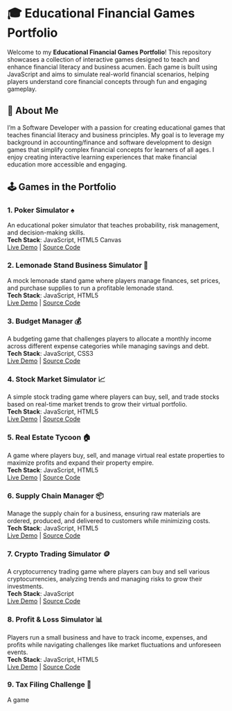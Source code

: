 # 🎓 Educational Financial Games Portfolio

Welcome to my **Educational Financial Games Portfolio**! This repository showcases a collection of interactive games designed to teach and enhance financial literacy and business acumen. Each game is built using JavaScript and aims to simulate real-world financial scenarios, helping players understand core financial concepts through fun and engaging gameplay.

## 💼 About Me

I’m a Software Developer with a passion for creating educational games that teaches financial literacy and business principles. My goal is to leverage my background in accounting/finance and software development to design games that simplify complex financial concepts for learners of all ages. I enjoy creating interactive learning experiences that make financial education more accessible and engaging.

## 🕹️ Games in the Portfolio

### 1. **Poker Simulator** ♠️  
An educational poker simulator that teaches probability, risk management, and decision-making skills.  
**Tech Stack**: JavaScript, HTML5 Canvas  
[Live Demo](#) | [Source Code](#)

### 2. **Lemonade Stand Business Simulator** 🍋  
A mock lemonade stand game where players manage finances, set prices, and purchase supplies to run a profitable lemonade stand.  
**Tech Stack**: JavaScript, HTML5  
[Live Demo](#) | [Source Code](#)

### 3. **Budget Manager** 💰  
A budgeting game that challenges players to allocate a monthly income across different expense categories while managing savings and debt.  
**Tech Stack**: JavaScript, CSS3  
[Live Demo](#) | [Source Code](#)

### 4. **Stock Market Simulator** 📈  
A simple stock trading game where players can buy, sell, and trade stocks based on real-time market trends to grow their virtual portfolio.  
**Tech Stack**: JavaScript, HTML5  
[Live Demo](#) | [Source Code](#)

### 5. **Real Estate Tycoon** 🏠  
A game where players buy, sell, and manage virtual real estate properties to maximize profits and expand their property empire.  
**Tech Stack**: JavaScript, HTML5  
[Live Demo](#) | [Source Code](#)

### 6. **Supply Chain Manager** 📦  
Manage the supply chain for a business, ensuring raw materials are ordered, produced, and delivered to customers while minimizing costs.  
**Tech Stack**: JavaScript, HTML5  
[Live Demo](#) | [Source Code](#)

### 7. **Crypto Trading Simulator** 🪙  
A cryptocurrency trading game where players can buy and sell various cryptocurrencies, analyzing trends and managing risks to grow their investments.  
**Tech Stack**: JavaScript  
[Live Demo](#) | [Source Code](#)

### 8. **Profit & Loss Simulator** 📊  
Players run a small business and have to track income, expenses, and profits while navigating challenges like market fluctuations and unforeseen events.  
**Tech Stack**: JavaScript, HTML5  
[Live Demo](#) | [Source Code](#)

### 9. **Tax Filing Challenge** 🧾  
A game 
